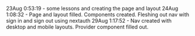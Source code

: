 23Aug 0:53:19 - some lessons and creating the page and layout
24Aug 1:08:32 - Page and layout filled. Components created. Fleshing out nav with sign in and sign out using nextauth
29Aug 1:17:52 - Nav created with desktop and mobile layouts. Provider component filled out. 
